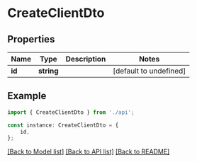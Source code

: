 # CreateClientDto


## Properties

Name | Type | Description | Notes
------------ | ------------- | ------------- | -------------
**id** | **string** |  | [default to undefined]

## Example

```typescript
import { CreateClientDto } from './api';

const instance: CreateClientDto = {
    id,
};
```

[[Back to Model list]](../README.md#documentation-for-models) [[Back to API list]](../README.md#documentation-for-api-endpoints) [[Back to README]](../README.md)
